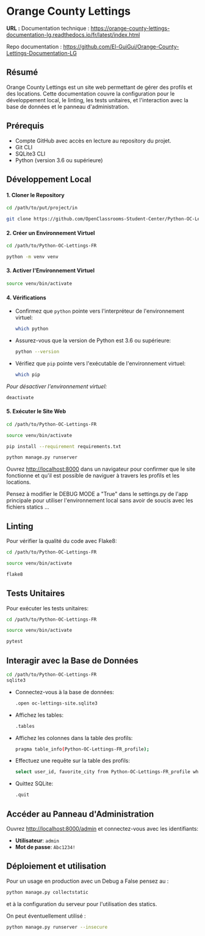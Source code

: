 

# Orange County Lettings

**URL :**
Documentation technique :
https://orange-county-lettings-documentation-lg.readthedocs.io/fr/latest/index.html

Repo documentation :
https://github.com/El-GuiGui/Orange-County-Lettings-Documentation-LG


## Résumé
Orange County Lettings est un site web permettant de gérer des profils et des locations. Cette documentation couvre la configuration pour le développement local, le linting, les tests unitaires, et l'interaction avec la base de données et le panneau d'administration.

## Prérequis
- Compte GitHub avec accès en lecture au repository du projet.
- Git CLI
- SQLite3 CLI
- Python (version 3.6 ou supérieure)


## Développement Local


#### 1. Cloner le Repository
```bash
cd /path/to/put/project/in
```
```bash
git clone https://github.com/OpenClassrooms-Student-Center/Python-OC-Lettings-FR.git
```

#### 2. Créer un Environnement Virtuel
```bash
cd /path/to/Python-OC-Lettings-FR
```
```bash
python -m venv venv
```

#### 3. Activer l'Environnement Virtuel
```bash
source venv/bin/activate
```

#### 4. Vérifications
- Confirmez que `python` pointe vers l'interpréteur de l'environnement virtuel:
  ```bash
  which python
  ```
- Assurez-vous que la version de Python est 3.6 ou supérieure:
  ```bash
  python --version
  ```
- Vérifiez que `pip` pointe vers l'exécutable de l'environnement virtuel:
  ```bash
  which pip
  ```

*Pour désactiver l'environnement virtuel:*
```bash
deactivate
```

#### 5. Exécuter le Site Web
```bash
cd /path/to/Python-OC-Lettings-FR
```
```bash
source venv/bin/activate
```
```bash
pip install --requirement requirements.txt
```
```bash
python manage.py runserver
```
Ouvrez [http://localhost:8000](http://localhost:8000) dans un navigateur pour confirmer que le site fonctionne et qu'il est possible de naviguer à travers les profils et les locations.

Pensez à modifier le DEBUG MODE a "True" dans le settings.py de l'app principale pour utiliser l'environnement local sans avoir de soucis avec les fichiers statics ...
## Linting
Pour vérifier la qualité du code avec Flake8:
```bash
cd /path/to/Python-OC-Lettings-FR
```
```bash
source venv/bin/activate
```
```bash
flake8
```

## Tests Unitaires
Pour exécuter les tests unitaires:
```bash
cd /path/to/Python-OC-Lettings-FR
```
```bash
source venv/bin/activate
```
```bash
pytest
```

## Interagir avec la Base de Données
```bash
cd /path/to/Python-OC-Lettings-FR
sqlite3
```
- Connectez-vous à la base de données:
  ```bash
  .open oc-lettings-site.sqlite3
  ```
- Affichez les tables:
  ```bash
  .tables
  ```
- Affichez les colonnes dans la table des profils:
  ```bash
  pragma table_info(Python-OC-Lettings-FR_profile);
  ```
- Effectuez une requête sur la table des profils:
  ```bash
  select user_id, favorite_city from Python-OC-Lettings-FR_profile where favorite_city like 'B%';
  ```
- Quittez SQLite:
  ```bash
  .quit
  ```

## Accéder au Panneau d'Administration
Ouvrez [http://localhost:8000/admin](http://localhost:8000/admin) et connectez-vous avec les identifiants:
- **Utilisateur**: `admin`
- **Mot de passe**: `Abc1234!`


## Déploiement et utilisation 

Pour un usage en production avec un Debug a False pensez au :
  ```bash
  python manage.py collectstatic
  ```

et à la configuration du serveur pour l'utilisation des statics.


On peut éventuellement utilisé :
  ```bash
  python manage.py runserver --insecure
  ```
